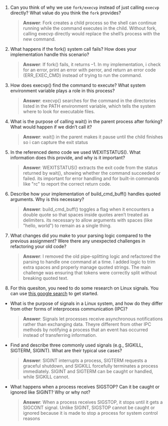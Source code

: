 1. Can you think of why we use `fork/execvp` instead of just calling `execvp` directly? What value do you think the `fork` provides?

    > **Answer**:  Fork creates a child process so the shell can continue running while the command executes in the child. Without fork, calling execvp directly would replace the shell’s process with the new command.

2. What happens if the fork() system call fails? How does your implementation handle this scenario?

    > **Answer**:  If fork() fails, it returns –1. In my implementation, i check for an error, print an error with perror, and return an error code (ERR_EXEC_CMD) instead of trying to run the command.

3. How does execvp() find the command to execute? What system environment variable plays a role in this process?

    > **Answer**:  execvp() searches for the command in the directories listed in the PATH environment variable, which tells the system where to look for executable files.

4. What is the purpose of calling wait() in the parent process after forking? What would happen if we didn’t call it?

    > **Answer**:  wait() in the parent makes it pause until the child finishes so i can capture the exit status

5. In the referenced demo code we used WEXITSTATUS(). What information does this provide, and why is it important?

    > **Answer**:  WEXITSTATUS() extracts the exit code from the status returned by wait(), showing whether the command succeeded or failed. its important for error handling and for built-in commands like "rc" to report the correct return code.

6. Describe how your implementation of build_cmd_buff() handles quoted arguments. Why is this necessary?

    > **Answer**:  build_cmd_buff() toggles a flag when it encounters a double quote so that spaces inside quotes aren’t treated as delimiters. its necessary to allow arguments with spaces (like "hello, world") to remain as a single thing.


7. What changes did you make to your parsing logic compared to the previous assignment? Were there any unexpected challenges in refactoring your old code?

    > **Answer**:  I removed the old pipe-splitting logic and refactored the parsing to handle one command at a time. I added logic to trim extra spaces and properly manage quoted strings. The main challenge was ensuring that tokens were correctly split without breaking quoted text.

8. For this quesiton, you need to do some research on Linux signals. You can use [this google search](https://www.google.com/search?q=Linux+signals+overview+site%3Aman7.org+OR+site%3Alinux.die.net+OR+site%3Atldp.org&oq=Linux+signals+overview+site%3Aman7.org+OR+site%3Alinux.die.net+OR+site%3Atldp.org&gs_lcrp=EgZjaHJvbWUyBggAEEUYOdIBBzc2MGowajeoAgCwAgA&sourceid=chrome&ie=UTF-8) to get started.

- What is the purpose of signals in a Linux system, and how do they differ from other forms of interprocess communication (IPC)?

    > **Answer**:  Signals let processes receive asynchronous notifications rather than exchanging data. Theyre different from other IPC methods by  notifying a process that an event has occurred instead of transferring information.

- Find and describe three commonly used signals (e.g., SIGKILL, SIGTERM, SIGINT). What are their typical use cases?

    > **Answer**:  SIGINT interrupts a process, SIGTERM requests a graceful shutdown, and SIGKILL forcefully terminates a process immediately. SIGINT and SIGTERM can be caught or handled, while SIGKILL cannot.

- What happens when a process receives SIGSTOP? Can it be caught or ignored like SIGINT? Why or why not?

    > **Answer**:  When a process receives SIGSTOP, it stops until it gets a SIGCONT signal. Unlike SIGINT, SIGSTOP cannot be caught or ignored because it is made to stop a process for system control reasons
